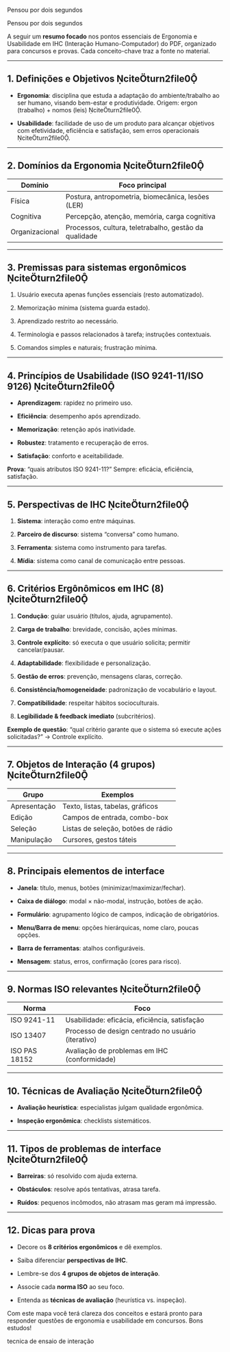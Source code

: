 Pensou por dois segundos

Pensou por dois segundos

A seguir um **resumo focado** nos pontos essenciais de Ergonomia e Usabilidade em IHC (Interação Humano-Computador) do PDF, organizado para concursos e provas. Cada conceito-chave traz a fonte no material.

---

## 1. Definições e Objetivos citeturn2file0

- **Ergonomia**: disciplina que estuda a adaptação do ambiente/trabalho ao ser humano, visando bem-estar e produtividade. Origem: ergon (trabalho) + nomos (leis) citeturn2file0.
    
- **Usabilidade**: facilidade de uso de um produto para alcançar objetivos com efetividade, eficiência e satisfação, sem erros operacionais citeturn2file0.
    

---

## 2. Domínios da Ergonomia citeturn2file0

|Domínio|Foco principal|
|---|---|
|Física|Postura, antropometria, biomecânica, lesões (LER)|
|Cognitiva|Percepção, atenção, memória, carga cognitiva|
|Organizacional|Processos, cultura, teletrabalho, gestão da qualidade|

---

## 3. Premissas para sistemas ergonômicos citeturn2file0

1. Usuário executa apenas funções essenciais (resto automatizado).
    
2. Memorização mínima (sistema guarda estado).
    
3. Aprendizado restrito ao necessário.
    
4. Terminologia e passos relacionados à tarefa; instruções contextuais.
    
5. Comandos simples e naturais; frustração mínima.
    

---

## 4. Princípios de Usabilidade (ISO 9241-11/ISO 9126) citeturn2file0

- **Aprendizagem**: rapidez no primeiro uso.
    
- **Eficiência**: desempenho após aprendizado.
    
- **Memorização**: retenção após inatividade.
    
- **Robustez**: tratamento e recuperação de erros.
    
- **Satisfação**: conforto e aceitabilidade.
    

**Prova**: “quais atributos ISO 9241-11?” Sempre: eficácia, eficiência, satisfação.

---

## 5. Perspectivas de IHC citeturn2file0

1. **Sistema**: interação como entre máquinas.
    
2. **Parceiro de discurso**: sistema “conversa” como humano.
    
3. **Ferramenta**: sistema como instrumento para tarefas.
    
4. **Mídia**: sistema como canal de comunicação entre pessoas.
    

---

## 6. Critérios Ergônômicos em IHC (8) citeturn2file0

1. **Condução**: guiar usuário (títulos, ajuda, agrupamento).
    
2. **Carga de trabalho**: brevidade, concisão, ações mínimas.
    
3. **Controle explícito**: só executa o que usuário solicita; permitir cancelar/pausar.
    
4. **Adaptabilidade**: flexibilidade e personalização.
    
5. **Gestão de erros**: prevenção, mensagens claras, correção.
    
6. **Consistência/homogeneidade**: padronização de vocabulário e layout.
    
7. **Compatibilidade**: respeitar hábitos socioculturais.
    
8. **Legibilidade & feedback imediato** (subcritérios).
    

**Exemplo de questão**: “qual critério garante que o sistema só execute ações solicitadas?” → Controle explícito.

---

## 7. Objetos de Interação (4 grupos) citeturn2file0

|Grupo|Exemplos|
|---|---|
|Apresentação|Texto, listas, tabelas, gráficos|
|Edição|Campos de entrada, combo-box|
|Seleção|Listas de seleção, botões de rádio|
|Manipulação|Cursores, gestos táteis|

---

## 8. Principais elementos de interface

- **Janela**: título, menus, botões (minimizar/maximizar/fechar).
    
- **Caixa de diálogo**: modal × não-modal, instrução, botões de ação.
    
- **Formulário**: agrupamento lógico de campos, indicação de obrigatórios.
    
- **Menu/Barra de menu**: opções hierárquicas, nome claro, poucas opções.
    
- **Barra de ferramentas**: atalhos configuráveis.
    
- **Mensagem**: status, erros, confirmação (cores para risco).
    

---

## 9. Normas ISO relevantes citeturn2file0

|Norma|Foco|
|---|---|
|ISO 9241-11|Usabilidade: eficácia, eficiência, satisfação|
|ISO 13407|Processo de design centrado no usuário (iterativo)|
|ISO PAS 18152|Avaliação de problemas em IHC (conformidade)|

---

## 10. Técnicas de Avaliação citeturn2file0

- **Avaliação heurística**: especialistas julgam qualidade ergonômica.
    
- **Inspeção ergonômica**: checklists sistemáticos.
    

---

## 11. Tipos de problemas de interface citeturn2file0

- **Barreiras**: só resolvido com ajuda externa.
    
- **Obstáculos**: resolve após tentativas, atrasa tarefa.
    
- **Ruídos**: pequenos incômodos, não atrasam mas geram má impressão.
    

---

## 12. Dicas para prova

- Decore os **8 critérios ergonômicos** e dê exemplos.
    
- Saiba diferenciar **perspectivas de IHC**.
    
- Lembre-se dos **4 grupos de objetos de interação**.
    
- Associe cada **norma ISO** ao seu foco.
    
- Entenda as **técnicas de avaliação** (heurística vs. inspeção).
    

Com este mapa você terá clareza dos conceitos e estará pronto para responder questões de 
ergonomia e usabilidade em concursos. Bons estudos!


tecnica de ensaio de interação
